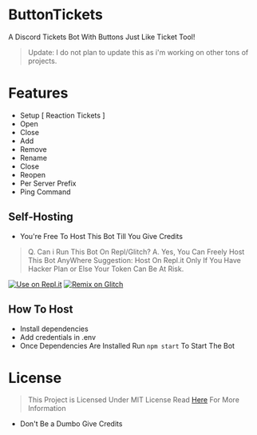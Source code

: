 # ButtonTickets
A Discord Tickets Bot With Buttons Just Like Ticket Tool!

> Update: I do not plan to update this as i'm working on other tons of projects.

# Features
- Setup [ Reaction Tickets ]
- Open 
- Close
- Add
- Remove
- Rename
- Close
- Reopen
- Per Server Prefix 
- Ping Command

## Self-Hosting 
- You're Free To Host This Bot Till You Give Credits
> Q. Can i Run This Bot On Repl/Glitch? 
> A. Yes, You Can Freely Host This Bot AnyWhere 
> Suggestion: Host On Repl.it Only If You Have Hacker Plan or Else Your Token Can Be At Risk.

[![Use on Repl.it](https://repl.it/badge/github/ShinchanPlayZ/AdvancedWelcomer)](https://replit.com/github/apidev234/ButtonTickets)
[![Remix on Glitch](https://cdn.glitch.com/2703baf2-b643-4da7-ab91-7ee2a2d00b5b%2Fremix-button.svg)](https://glitch.com/edit/#!/import/github/apidev234/ButtonTickets)
## How To Host
- Install dependencies
- Add credentials in .env
- Once Dependencies Are Installed Run `npm start` To Start The Bot

# License
> This Project is Licensed Under MIT License 
> Read [Here](https://github.com/apidev234/ButtonTickets/blob/main/LICENSE) For More Information
- Don't Be a Dumbo Give Credits
